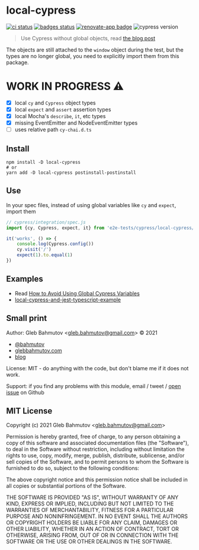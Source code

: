 # local-cypress
[![ci status][ci image]][ci url] [![badges status][badges image]][badges url] [![renovate-app badge][renovate-badge]][renovate-app] ![cypress version](https://img.shields.io/badge/cypress-9.1.0-brightgreen)
> Use Cypress without global objects, read [the blog post](https://glebbahmutov.com/blog/local-cypress/)

The objects are still attached to the `window` object during the test, but the types are no longer global, you need to explicitly import them from this package.

# WORK IN PROGRESS ⚠️

- [x] local `cy` and `Cypress` object types
- [x] local `expect` and `assert` assertion types
- [x] local Mocha's `describe`, `it`, etc types
- [x] missing EventEmitter and NodeEventEmitter types
- [ ] uses relative path `cy-chai.d.ts`

## Install

```shell
npm install -D local-cypress
# or
yarn add -D local-cypress postinstall-postinstall
```

## Use

In your spec files, instead of using global variables like `cy` and `expect`, import them

```js
// cypress/integration/spec.js
import {cy, Cypress, expect, it} from 'e2e-tests/cypress/local-cypress/index'

it('works', () => {
    console.log(Cypress.config())
    cy.visit('/')
    expect(1).to.equal(1)
})
```

## Examples

- Read [How to Avoid Using Global Cypress Variables](https://glebbahmutov.com/blog/local-cypress/)
- [local-cypress-and-jest-typescript-example](https://github.com/bahmutov/local-cypress-and-jest-typescript-example)

## Small print

Author: Gleb Bahmutov &lt;gleb.bahmutov@gmail.com&gt; &copy; 2021

- [@bahmutov](https://twitter.com/bahmutov)
- [glebbahmutov.com](https://glebbahmutov.com)
- [blog](https://glebbahmutov.com/blog)

License: MIT - do anything with the code, but don't blame me if it does not work.

Support: if you find any problems with this module, email / tweet /
[open issue](https://github.com/bahmutov/local-cypress/issues) on Github

## MIT License

Copyright (c) 2021 Gleb Bahmutov &lt;gleb.bahmutov@gmail.com&gt;

Permission is hereby granted, free of charge, to any person
obtaining a copy of this software and associated documentation
files (the "Software"), to deal in the Software without
restriction, including without limitation the rights to use,
copy, modify, merge, publish, distribute, sublicense, and/or sell
copies of the Software, and to permit persons to whom the
Software is furnished to do so, subject to the following
conditions:

The above copyright notice and this permission notice shall be
included in all copies or substantial portions of the Software.

THE SOFTWARE IS PROVIDED "AS IS", WITHOUT WARRANTY OF ANY KIND,
EXPRESS OR IMPLIED, INCLUDING BUT NOT LIMITED TO THE WARRANTIES
OF MERCHANTABILITY, FITNESS FOR A PARTICULAR PURPOSE AND
NONINFRINGEMENT. IN NO EVENT SHALL THE AUTHORS OR COPYRIGHT
HOLDERS BE LIABLE FOR ANY CLAIM, DAMAGES OR OTHER LIABILITY,
WHETHER IN AN ACTION OF CONTRACT, TORT OR OTHERWISE, ARISING
FROM, OUT OF OR IN CONNECTION WITH THE SOFTWARE OR THE USE OR
OTHER DEALINGS IN THE SOFTWARE.

[ci image]: https://github.com/bahmutov/local-cypress/workflows/ci/badge.svg?branch=main
[ci url]: https://github.com/bahmutov/local-cypress/actions
[badges image]: https://github.com/bahmutov/local-cypress/workflows/badges/badge.svg?branch=main
[badges url]: https://github.com/bahmutov/local-cypress/actions
[renovate-badge]: https://img.shields.io/badge/renovate-app-blue.svg
[renovate-app]: https://renovateapp.com/
